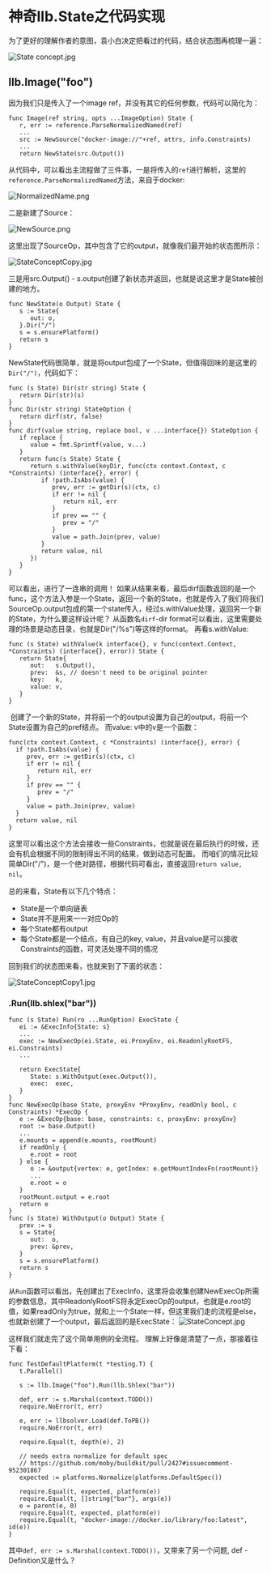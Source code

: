 # 神奇llb.State之代码实现

为了更好的理解作者的意图，袁小白决定把看过的代码，结合状态图再梳理一遍：

![State concept.jpg](./img/StateConcept.jpg)

## llb.Image("foo")
因为我们只是传入了一个image ref，并没有其它的任何参数，代码可以简化为：
```golang
func Image(ref string, opts ...ImageOption) State {
   r, err := reference.ParseNormalizedNamed(ref)
   ...
   src := NewSource("docker-image://"+ref, attrs, info.Constraints)
   ...
   return NewState(src.Output())
```
从代码中，可以看出主流程做了三件事，一是将传入的`ref`进行解析，这里的`reference.ParseNormalizedNamed`方法，来自于docker:

![NormalizedName.png](./img/NormalizedName.png)

二是新建了Source：

![NewSource.png](./img/NewSource.png)

这里出现了SourceOp，其中包含了它的output，就像我们最开始的状态图所示：

![StateConceptCopy.jpg](./img/StateConceptCopy.jpg)

三是用src.Output() - s.output创建了新状态并返回，也就是说这里才是State被创建的地方。
```golang
func NewState(o Output) State {
   s := State{
      out: o,
   }.Dir("/")
   s = s.ensurePlatform()
   return s
}
```
NewState代码很简单，就是将output包成了一个State，但值得回味的是这里的`Dir("/")`，代码如下：
```golang
func (s State) Dir(str string) State {
   return Dir(str)(s)
}
func Dir(str string) StateOption {
   return dirf(str, false)
}
func dirf(value string, replace bool, v ...interface{}) StateOption {
   if replace {
      value = fmt.Sprintf(value, v...)
   }
   return func(s State) State {
      return s.withValue(keyDir, func(ctx context.Context, c *Constraints) (interface{}, error) {
         if !path.IsAbs(value) {
            prev, err := getDir(s)(ctx, c)
            if err != nil {
               return nil, err
            }
            if prev == "" {
               prev = "/"
            }
            value = path.Join(prev, value)
         }
         return value, nil
      })
   }
}
```
可以看出，进行了一连串的调用！
如果从结果来看，最后dirf函数返回的是一个func，这个方法入参是一个State，返回一个新的State，也就是传入了我们将我们SourceOp.output包成的第一个state传入，经过s.withValue处理，返回另一个新的State，为什么要这样设计呢？
从函数名`dirf`-dir format可以看出，这里需要处理的场景是动态目录，也就是Dir("/%s")等这样的format。
再看s.withValue:
```golang
func (s State) withValue(k interface{}, v func(context.Context, *Constraints) (interface{}, error)) State {
   return State{
      out:   s.Output(),
      prev:  &s, // doesn't need to be original pointer
      key:   k,
      value: v,
   }
}
```
 创建了一个新的State，并将前一个的output设置为自己的output，将前一个State设置为自己的pref结点。
 而value: v中的v是一个函数：
 ```golang
func(ctx context.Context, c *Constraints) (interface{}, error) {
   if !path.IsAbs(value) {
      prev, err := getDir(s)(ctx, c)
      if err != nil {
         return nil, err
      }
      if prev == "" {
         prev = "/"
      }
      value = path.Join(prev, value)
   }
   return value, nil
}
```
这里可以看出这个方法会接收一些Constraints，也就是说在最后执行的时候，还会有机会根据不同的限制得出不同的结果，做到动态可配置。
而咱们的情况比较简单Dir("/")，是一个绝对路径，根据代码可看出，直接返回`return value, nil`。

总的来看，State有以下几个特点：
* State是一个单向链表
* State并不是用来一一对应Op的
* 每个State都有output
* 每个State都是一个结点，有自己的key, value，并且value是可以接收Constraints的函数，可灵活处理不同的情况

回到我们的状态图来看，也就来到了下面的状态：

![StateConceptCopy1.jpg](./img/StateConceptCopy1.jpg)

### .Run(llb.shlex("bar"))
```golang
func (s State) Run(ro ...RunOption) ExecState {
   ei := &ExecInfo{State: s}
   ...
   exec := NewExecOp(ei.State, ei.ProxyEnv, ei.ReadonlyRootFS, ei.Constraints)
   ...

   return ExecState{
      State: s.WithOutput(exec.Output()),
      exec:  exec,
   }
}
func NewExecOp(base State, proxyEnv *ProxyEnv, readOnly bool, c Constraints) *ExecOp {
   e := &ExecOp{base: base, constraints: c, proxyEnv: proxyEnv}
   root := base.Output()
   ...
   e.mounts = append(e.mounts, rootMount)
   if readOnly {
      e.root = root
   } else {
      o := &output{vertex: e, getIndex: e.getMountIndexFn(rootMount)}
      ...
      e.root = o
   }
   rootMount.output = e.root
   return e
}
func (s State) WithOutput(o Output) State {
   prev := s
   s = State{
      out:  o,
      prev: &prev,
   }
   s = s.ensurePlatform()
   return s
}
```
从`Run`函数可以看出，先创建出了ExecInfo，这里将会收集创建NewExecOp所需的参数信息，其中ReadonlyRootFS将永定ExecOp的output，也就是e.root的值，如果readOnly为true，就和上一个State一样，但这里我们走的流程是else，也就新创建了一个output，最后返回的是ExecState：
![StateConcept.jpg](./img/StateConcept.jpg)

这样我们就走完了这个简单用例的全流程。
理解上好像是清楚了一点，那接着往下看：
```golang
func TestDefaultPlatform(t *testing.T) {
   t.Parallel()

   s := llb.Image("foo").Run(llb.Shlex("bar"))

   def, err := s.Marshal(context.TODO())
   require.NoError(t, err)

   e, err := llbsolver.Load(def.ToPB())
   require.NoError(t, err)

   require.Equal(t, depth(e), 2)

   // needs extra normalize for default spec
   // https://github.com/moby/buildkit/pull/2427#issuecomment-952301867
   expected := platforms.Normalize(platforms.DefaultSpec())

   require.Equal(t, expected, platform(e))
   require.Equal(t, []string{"bar"}, args(e))
   e = parent(e, 0)
   require.Equal(t, expected, platform(e))
   require.Equal(t, "docker-image://docker.io/library/foo:latest", id(e))
}
```
其中`def, err := s.Marshal(context.TODO())`，又带来了另一个问题, def - Definition又是什么？
